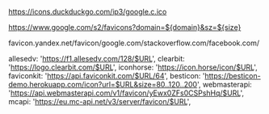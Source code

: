 https://icons.duckduckgo.com/ip3/google.c.ico

https://www.google.com/s2/favicons?domain=${domain}&sz=${size}

favicon.yandex.net/favicon/google.com/stackoverflow.com/facebook.com/


allesedv: 'https://f1.allesedv.com/128/$URL',
clearbit: 'https://logo.clearbit.com/$URL',
iconhorse: 'https://icon.horse/icon/$URL',
faviconkit: 'https://api.faviconkit.com/$URL/64',
besticon: 'https://besticon-demo.herokuapp.com/icon?url=$URL&size=80..120..200',
webmasterapi: 'https://api.webmasterapi.com/v1/favicon/yEwx0ZFs0CSPshHq/$URL',
mcapi: 'https://eu.mc-api.net/v3/server/favicon/$URL',
